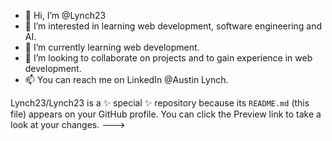 - 👋 Hi, I’m @Lynch23
- 👀 I’m interested in learning web development, software engineering and AI.
- 🌱 I’m currently learning web development.
- 💞️ I’m looking to collaborate on projects and to gain experience in web development.
- 📫 You can reach me on LinkedIn @Austin Lynch.

Lynch23/Lynch23 is a ✨ special ✨ repository because its `README.md` (this file) appears on your GitHub profile.
You can click the Preview link to take a look at your changes.
--->
